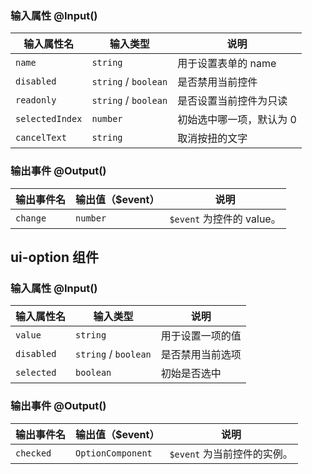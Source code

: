 ### 输入属性 @Input() 

| 输入属性名 | 输入类型  | 说明    |
| --        | --        | --        |
| `name`     | `string`   | 用于设置表单的 name |
| `disabled`     | `string` / `boolean`   | 是否禁用当前控件  |
| `readonly`     | `string` / `boolean`   | 是否设置当前控件为只读  |
| `selectedIndex`     | `number`   | 初始选中哪一项，默认为 0  |
| `cancelText`     | `string`   | 取消按扭的文字  |

### 输出事件 @Output()

| 输出事件名 | 输出值（$event）  | 说明    |
| --        | --        | --        |
| `change` | `number`   | `$event` 为控件的 value。  |


## ui-option 组件

### 输入属性 @Input() 

| 输入属性名 | 输入类型  | 说明    |
| --        | --        | --        |
| `value`     | `string`   | 用于设置一项的值 |
| `disabled`     | `string` / `boolean`   | 是否禁用当前选项  |
| `selected`     | `boolean`   | 初始是否选中  |

### 输出事件 @Output()

| 输出事件名 | 输出值（$event）  | 说明    |
| --        | --        | --        |
| `checked` | `OptionComponent`   | `$event` 为当前控件的实例。  |